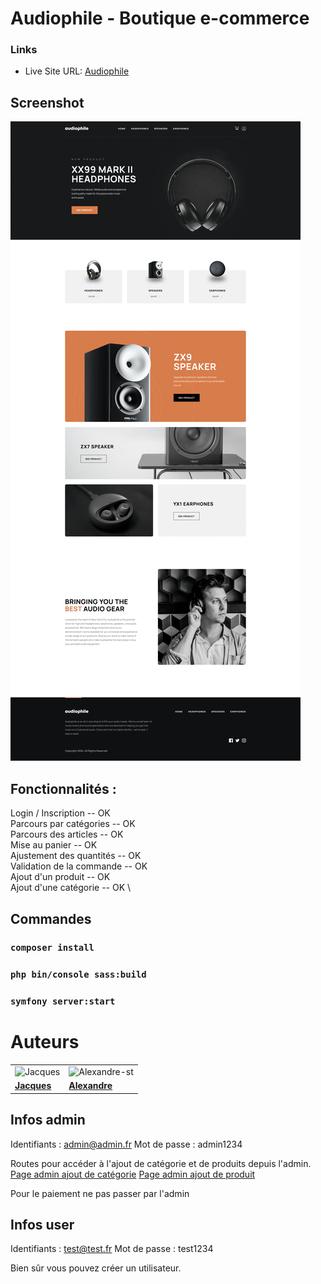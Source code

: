 # Audiophile - Boutique e-commerce

### Links

- Live Site URL: [Audiophile](https://audiophile.bwat.live)

## Screenshot

![](./assets/audiophile.png)

## Fonctionnalités :

Login / Inscription -- OK \
Parcours par catégories -- OK \
Parcours des articles -- OK \
Mise au panier -- OK \
Ajustement des quantités -- OK \
Validation de la commande -- OK \
Ajout d'un produit -- OK \
Ajout d'une catégorie -- OK \

## Commandes

### `composer install` 
### `php bin/console sass:build`
### `symfony server:start`

# Auteurs

|                                                                      |                                                                                |
| -------------------------------------------------------------------- | ------------------------------------------------------------------------------ |
| <img src="https://github.com/JacqueVerc.png" alt="Jacques" width="200"> | <img src="https://github.com/Alexandre-st.png" alt="Alexandre-st" width="200"> |
| [**Jacques**](https://github.com/JacqueVerc)                                | [**Alexandre**](https://github.com/Alexandre-st)                         |

## Infos admin
Identifiants : admin@admin.fr
Mot de passe : admin1234

Routes pour accéder à l'ajout de catégorie et de produits depuis l'admin.
[Page admin ajout de catégorie]([https://audiophile.bwat.live](https://audiophile.bwat.live/admin/add/category))
[Page admin ajout de produit]([https://audiophile.bwat.live](https://audiophile.bwat.live/admin/add/product))

Pour le paiement ne pas passer par l'admin 

## Infos user
Identifiants : test@test.fr
Mot de passe : test1234

Bien sûr vous pouvez créer un utilisateur. 
